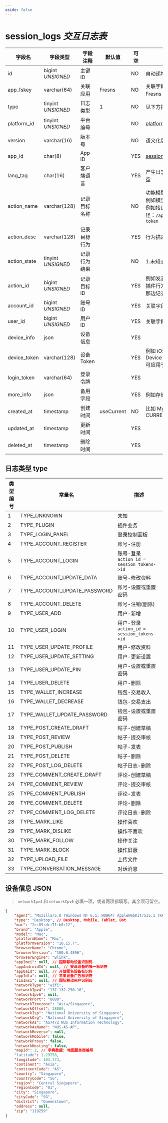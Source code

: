 ```yaml
---
aside: false
---
```


# session_logs *交互日志表*

| 字段名 | 字段类型 | 字段注释 | 默认值 | 可空 | 备注 |
| --- | --- | --- | --- | --- | --- |
| id | bigint *UNSIGNED* | 主键 ID |  | NO | 自动递增 |
| app_fskey | varchar(64) | 关联应用 | Fresns | NO | 关联字段 [apps->fskey](../apps/apps.md)<br>Fresns 代表是主程序的日志 |
| type | tinyint *UNSIGNED* | 日志类型 | 1 | NO | 见下方描述 |
| platform_id | tinyint *UNSIGNED* | 平台编号 |  | NO | [platforms](../../configs/dictionary/platforms.md) |
| version | varchar(16) | 版本号 |  | NO | 语义化版本号 |
| app_id | char(8) | App ID |  | YES | [session_keys->app_id](session-keys.md) |
| lang_tag | char(16) | 客户端语言 |  | YES | 产生日志的语言，未开启多语言则留空 |
| action_name | varchar(128) | 记录目标名称 |  | NO | 功能模型名或者接口路径<br>例如模型名 App\Models\Post<br>例如接口路径：`/api/fresns/v1/account/auth-token` |
| action_desc | varchar(128) | 记录目标行为 |  | YES | 行为描述，自定义输入内容 |
| action_state | tinyint *UNSIGNED* | 记录行为结果 |  | NO | 1.未知或执行中 / 2.成功 / 3.失败 |
| action_id | bigint *UNSIGNED* | 记录目标 ID |  | YES | 例如发表行为，则代表发表内容的 ID<br>插件行为，凭此 ID 可查询对应插件那边记录的关联信息 |
| account_id | bigint *UNSIGNED* | 账号 ID |  | YES | 关联字段 [accounts->id](../accounts/accounts.md) |
| user_id | bigint *UNSIGNED* | 用户 ID |  | YES | 关联字段 [users->id](../users/users.md) |
| device_info | json | 设备信息 |  | YES |  |
| device_token | varchar(128) | 设备 Token |  | YES | 例如 iOS Device Token 或 Android Device Token<br>可应用于推送消息 |
| login_token | varchar(64) | 登录令牌 |  | YES |  |
| more_info | json | 备用字段 |  | YES | 例如存储操作行为快照 |
| created_at | timestamp | 创建时间 | useCurrent | NO | 比如 MySQL 默认值为 CURRENT_TIMESTAMP |
| updated_at | timestamp | 更新时间 |  | YES |  |
| deleted_at | timestamp | 删除时间 |  | YES |  |

## 日志类型 type

| 类型编号 | 常量名 | 描述 |
| --- | --- | --- |
| 1 | TYPE_UNKNOWN | 未知 |
| 2 | TYPE_PLUGIN | 插件业务 |
| 3 | TYPE_LOGIN_PANEL | 登录控制面板 |
| 4 | TYPE_ACCOUNT_REGISTER | 账号-注册 |
| 5 | TYPE_ACCOUNT_LOGIN | 账号-登录 `action_id = session_tokens->id` |
| 6 | TYPE_ACCOUNT_UPDATE_DATA | 账号-修改资料 |
| 7 | TYPE_ACCOUNT_UPDATE_PASSWORD | 账号-设置或重置密码 |
| 8 | TYPE_ACCOUNT_DELETE | 账号-注销(删除) |
| 9 | TYPE_USER_ADD | 用户-新增 |
| 10 | TYPE_USER_LOGIN | 用户-登录 `action_id = session_tokens->id` |
| 11 | TYPE_USER_UPDATE_PROFILE | 用户-修改资料 |
| 12 | TYPE_USER_UPDATE_SETTING | 用户-更新设置 |
| 13 | TYPE_USER_UPDATE_PIN | 用户-设置或重置密码 |
| 14 | TYPE_USER_DELETE | 用户-删除 |
| 15 | TYPE_WALLET_INCREASE | 钱包-交易收入 |
| 16 | TYPE_WALLET_DECREASE | 钱包-交易支出 |
| 17 | TYPE_WALLET_UPDATE_PASSWORD | 钱包-设置或重置密码 |
| 18 | TYPE_POST_CREATE_DRAFT | 帖子-创建草稿 |
| 19 | TYPE_POST_REVIEW | 帖子-提交审核 |
| 20 | TYPE_POST_PUBLISH | 帖子-发表 |
| 21 | TYPE_POST_DELETE | 帖子-删除 |
| 22 | TYPE_POST_LOG_DELETE | 帖子日志-删除 |
| 23 | TYPE_COMMENT_CREATE_DRAFT | 评论-创建草稿 |
| 24 | TYPE_COMMENT_REVIEW | 评论-提交审核 |
| 25 | TYPE_COMMENT_PUBLISH | 评论-发表 |
| 26 | TYPE_COMMENT_DELETE | 评论-删除 |
| 27 | TYPE_COMMENT_LOG_DELETE | 评论日志-删除 |
| 28 | TYPE_MARK_LIKE | 操作喜欢 |
| 29 | TYPE_MARK_DISLIKE | 操作不喜欢 |
| 30 | TYPE_MARK_FOLLOW | 操作关注 |
| 31 | TYPE_MARK_BLOCK | 操作屏蔽 |
| 32 | TYPE_UPLOAD_FILE | 上传文件 |
| 33 | TYPE_CONVERSATION_MESSAGE | 对话消息 |

## 设备信息 JSON

> `networkIpv4` 和 `networkIpv6` 必填一项，或者两项都填写。其余项可留空。

```json
{
    "agent": "Mozilla/5.0 (Windows NT 6.1; WOW64) AppleWebKit/535.1 (KHTML, like Gecko) Chrome/14.0.835.202 Safari/535.1",
    "type": "Desktop", // Desktop, Mobile, Tablet, Bot
    "mac": "2c:89:dc:71:b6:12",
    "brand": "Apple",
    "model": "Mac",
    "platformName": "Mac",
    "platformVersion": "10.15.7",
    "browserName": "Chrome",
    "browserVersion": "100.0.4896",
    "browserEngine": "Blink",
    "appImei": null, // 国际移动设备识别码
    "appAndroidId": null, // 安卓设备的唯一标识符
    "appOaid": null, // 开放匿名设备标识符
    "appIdfa": null, // 苹果设备广告标识符
    "simImsi": null, // 国际移动用户识别码
    "networkType": "wifi",
    "networkIpv4": "137.132.250.10",
    "networkIpv6": null,
    "networkPort": "8080",
    "networkTimezone": "Asia/Singapore",
    "networkOffset": 28800,
    "networkIsp": "National University of Singapore",
    "networkOrg": "National University of Singapore",
    "networkAs": "AS7472 NUS Information Technology",
    "networkAsName": "NUS-AS-AP",
    "networkReverse": null,
    "networkMobile": false,
    "networkProxy": false,
    "networkHosting": false,
    "mapId": 2, // 字典数据: 地图服务商编号
    "latitude": 1.29758,
    "longitude": 103.773,
    "continent": "Asia",
    "continentCode": "AS",
    "country": "Singapore",
    "countryCode": "SG",
    "region": "Central Singapore",
    "regionCode": "01",
    "city": "Singapore",
    "cityCode": "SG",
    "district": "Queenstown",
    "address": null,
    "zip": "119259"
}
```
